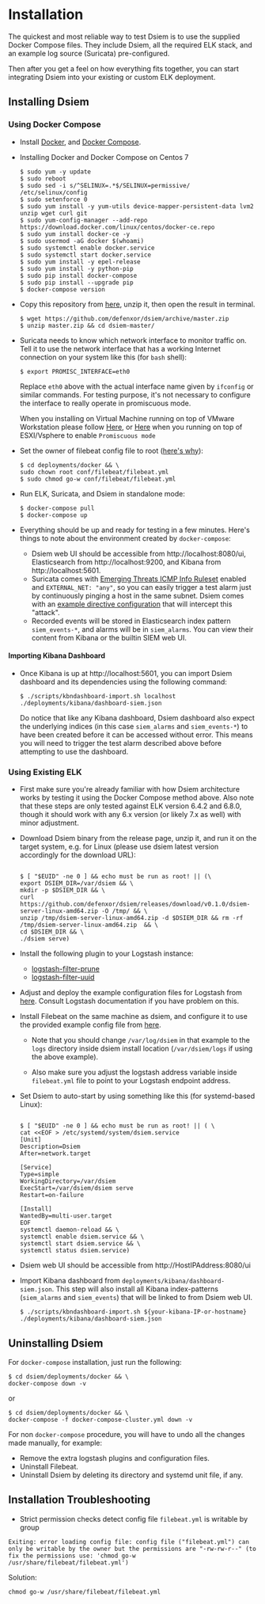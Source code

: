 # Installation
 
The quickest and most reliable way to test Dsiem is to use the supplied Docker Compose files. They include Dsiem, all the required ELK stack, and an example log source (Suricata) pre-configured.

Then after you get a feel on how everything fits together, you can start integrating Dsiem into your existing or custom ELK deployment.

## Installing Dsiem

### Using Docker Compose

* Install [Docker](https://www.docker.com/get-started), and [Docker Compose](https://docs.docker.com/compose/install/).
* Installing Docker and Docker Compose on Centos 7
    ``` 
    $ sudo yum -y update
    $ sudo reboot
    $ sudo sed -i s/^SELINUX=.*$/SELINUX=permissive/ /etc/selinux/config
    $ sudo setenforce 0
    $ sudo yum install -y yum-utils device-mapper-persistent-data lvm2 unzip wget curl git
    $ sudo yum-config-manager --add-repo https://download.docker.com/linux/centos/docker-ce.repo
    $ sudo yum install docker-ce -y
    $ sudo usermod -aG docker $(whoami)
    $ sudo systemctl enable docker.service
    $ sudo systemctl start docker.service
    $ sudo yum install -y epel-release
    $ sudo yum install -y python-pip
    $ sudo pip install docker-compose
    $ sudo pip install --upgrade pip
    $ docker-compose version
    ```


* Copy this repository from [here](https://github.com/defenxor/dsiem/archive/master.zip), unzip it, then open the result in terminal.

    ```shell
    $ wget https://github.com/defenxor/dsiem/archive/master.zip
    $ unzip master.zip && cd dsiem-master/
    ```

* Suricata needs to know which network interface to monitor traffic on. Tell it to use the network interface that has a working Internet connection on your system like this (for `bash` shell):

    ```shell
    $ export PROMISC_INTERFACE=eth0
    ```
  
    Replace `eth0` above with the actual interface name given by `ifconfig` or similar commands. For testing purpose, it's not necessary to configure the interface to really operate in promiscuous mode.
    
    When you installing on Virtual Machine running on top of VMware Workstation please follow [Here](https://isc.sans.edu/forums/diary/Running+Snort+on+VMWare+ESXi/15899/), or [Here](https://kb.vmware.com/s/article/1004099) when you running on top of ESXI/Vsphere to enable `Promiscuous mode`

* Set the owner of filebeat config file to root ([here's why](https://www.elastic.co/guide/en/beats/libbeat/6.4/config-file-permissions.html)):
    ```shell
    $ cd deployments/docker && \
    sudo chown root conf/filebeat/filebeat.yml
    $ sudo chmod go-w conf/filebeat/filebeat.yml
    ```

* Run ELK, Suricata, and Dsiem in standalone mode:
  
    ```shell
    $ docker-compose pull
    $ docker-compose up
    ```

* Everything should be up and ready for testing in a few minutes. Here's things to note about the environment created by `docker-compose`:
  
    * Dsiem web UI should be accessible from http://localhost:8080/ui, Elasticsearch from http://localhost:9200, and Kibana from http://localhost:5601.
    * Suricata comes with [Emerging Threats ICMP Info Ruleset](https://rules.emergingthreats.net/open/suricata/rules/emerging-icmp_info.rules) enabled and `EXTERNAL_NET: "any"`, so you can easily trigger a test alarm just by continuously pinging a host in the same subnet. Dsiem comes with an [example directive configuration](https://github.com/defenxor/dsiem/blob/master/configs/directives_dsiem-backend-0_testing1.json) that will intercept this "attack".
    * Recorded events will be stored in Elasticsearch index pattern `siem_events-*`, and alarms will be in `siem_alarms`. You can view their content from Kibana or the builtin SIEM web UI.

#### Importing Kibana Dashboard

* Once Kibana is up at http://localhost:5601, you can import Dsiem dashboard and its dependencies using the following command:

    ```shell
    $ ./scripts/kbndashboard-import.sh localhost ./deployments/kibana/dashboard-siem.json
    ```
  Do notice that like any Kibana dashboard, Dsiem dashboard also expect the underlying indices (in this case `siem_alarms` and `siem_events-*`) to have been created before it can be accessed without error. This means you will need to trigger the test alarm described above before attempting to use the dashboard.
  
### Using Existing ELK

* First make sure you're already familiar with how Dsiem architecture works by testing it using the Docker Compose method above. Also note that these steps are only tested against ELK version 6.4.2 and 6.8.0, though it should work with any 6.x version (or likely 7.x as well) with minor adjustment.

* Download Dsiem binary from the release page, unzip it, and run it on the target system, e.g. for Linux (please use dsiem latest version accordingly for the download URL):

    ```shell

    $ [ "$EUID" -ne 0 ] && echo must be run as root! || (\
    export DSIEM_DIR=/var/dsiem && \
    mkdir -p $DSIEM_DIR && \
    curl https://github.com/defenxor/dsiem/releases/download/v0.1.0/dsiem-server-linux-amd64.zip -O /tmp/ && \
    unzip /tmp/dsiem-server-linux-amd64.zip -d $DSIEM_DIR && rm -rf /tmp/dsiem-server-linux-amd64.zip  && \
    cd $DSIEM_DIR && \
    ./dsiem serve)
    
    ```

* Install the following plugin to your Logstash instance:
    * [logstash-filter-prune](https://www.elastic.co/guide/en/logstash/current/plugins-filters-prune.html)
    * [logstash-filter-uuid](https://www.elastic.co/guide/en/logstash/current/plugins-filters-uuid.html)

* Adjust and deploy the example configuration files for Logstash from [here](https://github.com/defenxor/dsiem/tree/master/deployments/docker/conf/logstash). Consult
  Logstash documentation if you have problem on this.

* Install Filebeat on the same machine as dsiem, and configure it to use the provided example config file from [here](https://github.com/defenxor/dsiem/tree/master/deployments/docker/conf/filebeat).

    * Note that you should change `/var/log/dsiem` in that example to the `logs` directory inside dsiem install location (`/var/dsiem/logs` if using the above example).
  
    * Also make sure you adjust the logstash address variable inside `filebeat.yml` file to point to your Logstash endpoint address.

* Set Dsiem to auto-start by using something like this (for systemd-based Linux):
  
    ```shell

    $ [ "$EUID" -ne 0 ] && echo must be run as root! || ( \
    cat <<EOF > /etc/systemd/system/dsiem.service 
    [Unit]
    Description=Dsiem
    After=network.target

    [Service]
    Type=simple
    WorkingDirectory=/var/dsiem
    ExecStart=/var/dsiem/dsiem serve
    Restart=on-failure

    [Install]
    WantedBy=multi-user.target
    EOF
    systemctl daemon-reload && \
    systemctl enable dsiem.service && \
    systemctl start dsiem.service && \
    systemctl status dsiem.service)
    ```
* Dsiem web UI should be accessible from http://HostIPAddress:8080/ui

* Import Kibana dashboard from `deployments/kibana/dashboard-siem.json`. This step will also install all Kibana index-patterns (`siem_alarms` and `siem_events`) that will be linked to from Dsiem web UI.

    ```shell
    $ ./scripts/kbndashboard-import.sh ${your-kibana-IP-or-hostname} ./deployments/kibana/dashboard-siem.json
    ```

## Uninstalling Dsiem

For `docker-compose` installation, just run the following:

```shell
$ cd dsiem/deployments/docker && \
docker-compose down -v
```
or
```shell
$ cd dsiem/deployments/docker && \
docker-compose -f docker-compose-cluster.yml down -v
```

For non `docker-compose` procedure, you will have to undo all the changes made manually, for example:

* Remove the extra logstash plugins and configuration files.
* Uninstall Filebeat.
* Uninstall Dsiem by deleting its directory and systemd unit file, if any.



## Installation Troubleshooting

* Strict permission checks detect config file `filebeat.yml` is writable by group
```
Exiting: error loading config file: config file ("filebeat.yml") can only be writable by the owner but the permissions are "-rw-rw-r--" (to fix the permissions use: 'chmod go-w /usr/share/filebeat/filebeat.yml')
```

Solution:
```
chmod go-w /usr/share/filebeat/filebeat.yml
```
